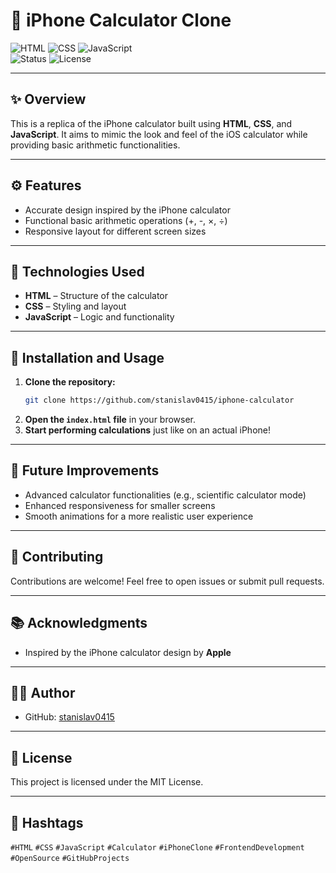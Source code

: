 # 📱 iPhone Calculator Clone  

![HTML](https://img.shields.io/badge/HTML-5-orange) ![CSS](https://img.shields.io/badge/CSS-3-blue) ![JavaScript](https://img.shields.io/badge/JavaScript-ES6-yellow)  
![Status](https://img.shields.io/badge/Status-Completed-brightgreen) ![License](https://img.shields.io/badge/License-MIT-lightgrey)  

---

## ✨ Overview  
This is a replica of the iPhone calculator built using **HTML**, **CSS**, and **JavaScript**. It aims to mimic the look and feel of the iOS calculator while providing basic arithmetic functionalities.  

---

## ⚙️ Features  
- Accurate design inspired by the iPhone calculator  
- Functional basic arithmetic operations (+, -, ×, ÷)  
- Responsive layout for different screen sizes  

---

## 🚀 Technologies Used  
- **HTML** – Structure of the calculator  
- **CSS** – Styling and layout  
- **JavaScript** – Logic and functionality  

---

## 🔧 Installation and Usage  
1. **Clone the repository:**  
    ```bash
    git clone https://github.com/stanislav0415/iphone-calculator
    ```  
2. **Open the `index.html` file** in your browser.  
3. **Start performing calculations** just like on an actual iPhone!  

---

## 🔮 Future Improvements  
- Advanced calculator functionalities (e.g., scientific calculator mode)  
- Enhanced responsiveness for smaller screens  
- Smooth animations for a more realistic user experience  

---

## 🤝 Contributing  
Contributions are welcome! Feel free to open issues or submit pull requests.  

---

## 📚 Acknowledgments  
- Inspired by the iPhone calculator design by **Apple**  

---

## 👨‍💻 Author  

- GitHub: [stanislav0415](https://github.com/stanislav0415/)  

---

## 📄 License  
This project is licensed under the MIT License.  

---

## 🔖 Hashtags  
`#HTML` `#CSS` `#JavaScript` `#Calculator` `#iPhoneClone` `#FrontendDevelopment` `#OpenSource` `#GitHubProjects`  
